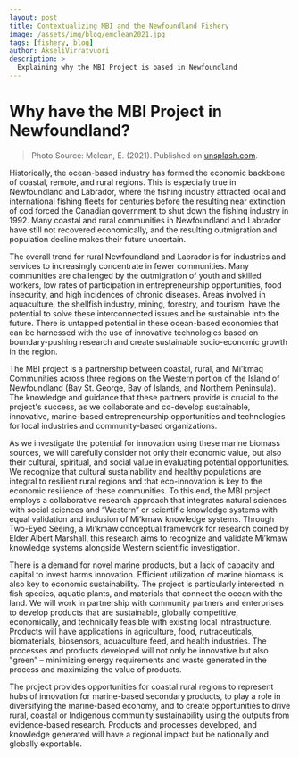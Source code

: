 ```yaml
---
layout: post
title: Contextualizing MBI and the Newfoundland Fishery
image: /assets/img/blog/emclean2021.jpg
tags: [fishery, blog]
author: AkseliVirratvuori
description: >
  Explaining why the MBI Project is based in Newfoundland
---
```

# Why have the MBI Project in Newfoundland?

> Photo Source: Mclean, E. (2021). Published on [unsplash.com](https://unsplash.com/photos/yY86zQ7thjg).

Historically, the ocean-based industry has formed the economic backbone of coastal, remote, and rural regions. This is especially true in Newfoundland and Labrador, where the fishing industry attracted local and international fishing fleets for centuries before the resulting near extinction of cod forced the Canadian government to shut down the fishing industry in 1992. Many coastal and rural communities in Newfoundland and Labrador have still not recovered economically, and the resulting outmigration and population decline makes their future uncertain.   


The overall trend for rural Newfoundland and Labrador is for industries and services to increasingly concentrate in fewer communities. Many communities are challenged by the outmigration of youth and skilled workers, low rates of participation in entrepreneurship opportunities, food insecurity, and high incidences of chronic diseases. Areas involved in aquaculture, the shellfish industry, mining, forestry, and tourism, have the potential to solve these interconnected issues and be sustainable into the future. There is untapped potential in these ocean-based economies that can be harnessed with the use of innovative technologies based on boundary-pushing research and create sustainable socio-economic growth in the region.   


The MBI project is a partnership between coastal, rural, and Mi’kmaq Communities across three regions on the Western portion of the Island of Newfoundland (Bay St. George, Bay of Islands, and Northern Peninsula). The knowledge and guidance that these partners provide is crucial to the project's success, as we collaborate and co-develop sustainable, innovative, marine-based entrepreneurship opportunities and technologies for local industries and community-based organizations.  


As we investigate the potential for innovation using these marine biomass sources, we will carefully consider not only their economic value, but also their cultural, spiritual, and social value in evaluating potential opportunities. We recognize that cultural sustainability and healthy populations are integral to resilient rural regions and that eco-innovation is key to the economic resilience of these communities. To this end, the MBI project employs a collaborative research approach that integrates natural sciences with social sciences and “Western” or scientific knowledge systems with equal validation and inclusion of Mi’kmaw knowledge systems. Through Two-Eyed Seeing, a Mi’kmaw conceptual framework for research coined by Elder Albert Marshall, this research aims to recognize and validate Mi’kmaw knowledge systems alongside Western scientific investigation.   


There is a demand for novel marine products, but a lack of capacity and capital to invest harms innovation. Efficient utilization of marine biomass is also key to economic sustainability. The project is particularly interested in fish species, aquatic plants, and materials that connect the ocean with the land. We will work in partnership with community partners and enterprises to develop products that are sustainable, globally competitive, economically, and technically feasible with existing local infrastructure. Products will have applications in agriculture, food, nutraceuticals, biomaterials, biosensors, aquaculture feed, and health industries. The processes and products developed will not only be innovative but also "green” – minimizing energy requirements and waste generated in the process and maximizing the value of products. 

The project provides opportunities for coastal rural regions to represent hubs of innovation for marine-based secondary products, to play a role in diversifying the marine-based economy, and to create opportunities to drive rural, coastal or Indigenous community sustainability using the outputs from evidence-based research. Products and processes developed, and knowledge generated will have a regional impact but be nationally and globally exportable.  
